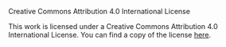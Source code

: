 Creative Commons Attribution 4.0 International License

This work is licensed under a Creative Commons Attribution 4.0 International License.
You can find a copy of the license [here](https://creativecommons.org/licenses/by/4.0/).